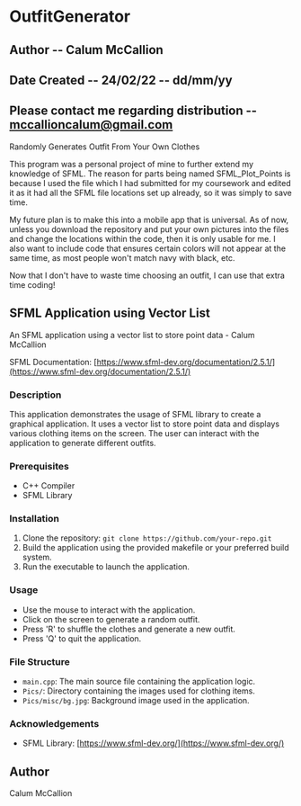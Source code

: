 # OutfitGenerator
## Author -- Calum McCallion
## Date Created -- 24/02/22 -- dd/mm/yy
## Please contact me regarding distribution -- mccallioncalum@gmail.com

Randomly Generates Outfit From Your Own Clothes

This program was a personal project of mine to further extend my knowledge of SFML. The reason for parts being named SFML_Plot_Points is because I used the file which I had submitted for my coursework and edited it as it had all the SFML file locations set up already, so it was simply to save time.

My future plan is to make this into a mobile app that is universal. As of now, unless you download the repository and put your own pictures into the files and change the locations within the code, then it is only usable for me. I also want to include code that ensures certain colors will not appear at the same time, as most people won't match navy with black, etc.

Now that I don't have to waste time choosing an outfit, I can use that extra time coding!

## SFML Application using Vector List

An SFML application using a vector list to store point data - Calum McCallion

SFML Documentation: [https://www.sfml-dev.org/documentation/2.5.1/](https://www.sfml-dev.org/documentation/2.5.1/)

### Description

This application demonstrates the usage of SFML library to create a graphical application. It uses a vector list to store point data and displays various clothing items on the screen. The user can interact with the application to generate different outfits.

### Prerequisites

- C++ Compiler
- SFML Library

### Installation

1. Clone the repository: `git clone https://github.com/your-repo.git`
2. Build the application using the provided makefile or your preferred build system.
3. Run the executable to launch the application.

### Usage

- Use the mouse to interact with the application.
- Click on the screen to generate a random outfit.
- Press 'R' to shuffle the clothes and generate a new outfit.
- Press 'Q' to quit the application.

### File Structure

- `main.cpp`: The main source file containing the application logic.
- `Pics/`: Directory containing the images used for clothing items.
- `Pics/misc/bg.jpg`: Background image used in the application.


### Acknowledgements

- SFML Library: [https://www.sfml-dev.org/](https://www.sfml-dev.org/)

## Author

Calum McCallion
